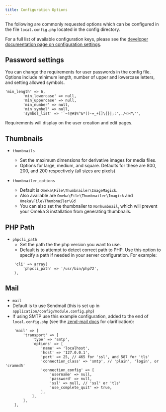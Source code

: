 ```yaml
---
title: Configuration Options
---
```


The following are commonly requested options which can be configured in the file `local.config.php` located in the config directory. 

For a full list of available configuration keys, please see the [developer documentation page on configuration settings](https://omeka.org/s/docs/developer/configuration/). 

## Password settings
You can change the requirements for user passwords in the config file. Options include minimum length, number of upper and lowercase letters, and setting allowed symbols.

```
'min_length' => 6,
        'min_lowercase' => null,
        'min_uppercase' => null,
        'min_number' => null,
        'min_symbol' => null,
        'symbol_list' => '`~!@#$%^&*()-=_+[]\{}|;:",./<>?\'',
```
Requirements will display on the user creation and edit pages.

## Thumbnails

- `thumbnails`
	- Set the maximum dimensions for derivative images for media files.
	- Options for large, medium, and square. Defaults for these are 800, 200, and 200 respectively (all sizes are pixels)

- `thumbnailer_options`
	- Default is `Omeka\File\Thumbnailer\ImageMagick`. 
	- Also available are `Omeka\File\Thumbnailer\Imagick` and `Omeka\File\Thumbnailer\Gd`
	- You can also set the thumbnailer to `NoThumbnail`, which will prevent your Omeka S installation from generating thumbnails. 

## PHP Path

- `phpcli_path`
	- Set the path the the php version you want to use.
	- Default is to attempt to detect correct path to PHP. Use this option to specify a path if needed in your server configuration. For example: 
```
    'cli' => array(
        'phpcli_path' => '/usr/bin/php72',
    ),
```


## Mail

- `mail` 
- Default is to use Sendmail (this is set up in `application/config/module.config.php`)
- If using SMTP use this example configuration, added to the end of `local.config.php` (see the [zend-mail docs](https://docs.zendframework.com/zend-mail/transport/smtp-options/) for clarification):
```
    'mail' => [
        'transport' => [
            'type' => 'smtp',
            'options' => [
                'name' => 'localhost',
                'host' => '127.0.0.1',
                'port' => 25, // 465 for 'ssl', and 587 for 'tls'
                'connection_class' => 'smtp', // 'plain', 'login', or 'crammd5'
                'connection_config' => [
                    'username' => null,
                    'password' => null,
                    'ssl' => null, // 'ssl' or 'tls'
                    'use_complete_quit' => true,
                ],
            ],
        ],
    ],
```
